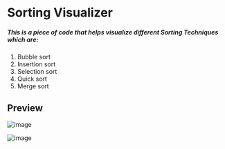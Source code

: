 
# Sorting Visualizer
##### This is a piece of code that helps visualize different Sorting Techniques which are:


1. Bubble sort
2. Insertion sort
3. Selection sort
4. Quick sort 
5. Merge sort
## Preview
![image](https://github.com/tannu2311/Sorting-visualiser/assets/83713524/49c1869c-df1c-47db-a158-688c2592aa96)


![image](https://github.com/tannu2311/Sorting-visualiser/assets/83713524/7c166c6f-b6e2-427a-9ff5-f707bc9286ca)


